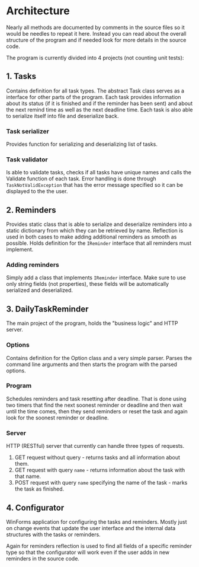 # Architecture
Nearly all methods are documented by comments in the source files so it would be needles to repeat it here. Instead you can read about the overall structure of the program and if needed look for more details in the source code.

The program is currently divided into 4 projects (not counting unit tests):
## 1. Tasks
Contains definition for all task types. The abstract Task class serves as a interface for other parts of the program. Each task provides information about its status (if it is finished and if the reminder has been sent) and about the next remind time as well as the next deadline time. Each task is also able to serialize itself into file and deserialize back.
### Task serializer
Provides function for serializing and deserializing list of tasks.
### Task validator
Is able to validate tasks, checks if all tasks have unique names and calls the Validate function of each task. Error handling is done through `TaskNotValidException` that has the error message specified so it can be displayed to the the user. 
## 2. Reminders
Provides static class that is able to serialize and deserialize reminders into a static dictionary from which they can be retrieved by name. Reflection is used in both cases to make adding additional reminders as smooth as possible. Holds definition for the `IReminder` interface that all reminders must implement.
### Adding reminders 
Simply add a class that implements `IReminder` interface. Make sure to use only string fields (not properties), these fields will be automatically serialized and deserialized.
## 3. DailyTaskReminder
The main project of the program, holds the "business logic" and HTTP server.
### Options
Contains definition for the Option class and a very simple parser. Parses the command line arguments and then starts the program with the parsed options.
### Program
Schedules reminders and task resetting after deadline. That is done using two timers that find the next soonest reminder or deadline and then wait until the time comes, then they send reminders or reset the task and again look for the soonest reminder or deadline.
### Server
HTTP (RESTful) server that currently can handle three types of requests. 
1. GET request without query - returns tasks and all information about them. 
2. GET request with query `name` - returns information about the task with that name.
3. POST request with query `name` specifying the name of the task - marks the task as finished.
## 4. Configurator
WinForms application for configuring the tasks and reminders. Mostly just on change events that update the user interface and the internal data structures with the tasks or reminders.

Again for reminders reflection is used to find all fields of a specific reminder type so that the configurator will work even if the user adds in new reminders in the source code.